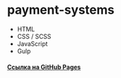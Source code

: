 # payment-systems

* HTML
* CSS / SCSS 
* JavaScript 
* Gulp



#### [Ссылка на GitHub Pages](https://andreyluka.github.io/payment-systems/dist/)
